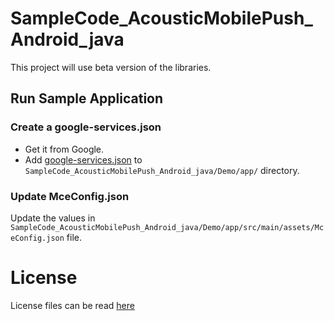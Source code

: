 # SampleCode_AcousticMobilePush_Android_java
This project will use beta version of the libraries.

## Run Sample Application
### Create a google-services.json
- Get it from Google.
- Add [google-services.json](https://firebase.google.com/docs/android/setup#add-config-file) to `SampleCode_AcousticMobilePush_Android_java/Demo/app/` directory.
  
### Update MceConfig.json
Update the values in `SampleCode_AcousticMobilePush_Android_java/Demo/app/src/main/assets/MceConfig.json` file.

# License
License files can be read [here](https://github.com/Acoustic-Mobile-Push/SampleCode_AcousticMobilePush_Android_java/tree/beta/license)
